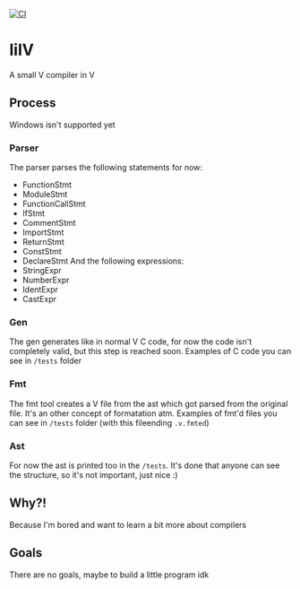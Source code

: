 [![CI](https://github.com/LouisSchmieder/lilV/actions/workflows/ci.yml/badge.svg)](https://github.com/LouisSchmieder/lilV/actions/workflows/ci.yml)

# lilV
A small V compiler in V

## Process
Windows isn't supported yet

### Parser
The parser parses the following statements for now:
- FunctionStmt
- ModuleStmt
- FunctionCallStmt
- IfStmt
- CommentStmt
- ImportStmt
- ReturnStmt
- ConstStmt
- DeclareStmt
And the following expressions:
- StringExpr
- NumberExpr
- IdentExpr
- CastExpr

### Gen
The gen generates like in normal V C code, for now the code isn't completely valid, but this step is reached soon.
Examples of C code you can see in `/tests` folder

### Fmt
The fmt tool creates a V file from the ast which got parsed from the original file. It's an other concept of formatation atm.
Examples of fmt'd files you can see in `/tests` folder (with this fileending `.v.fmted`)

### Ast
For now the ast is printed too in the `/tests`. It's done that anyone can see the structure, so it's not important, just nice :)


## Why?!
Because I'm bored and want to learn a bit more about compilers

## Goals
There are no goals, maybe to build a little program idk
